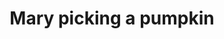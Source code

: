 ---
layout: item
raw_url: https://prdwebappstorage.blob.core.windows.net/kansaspattons/images/gallery-2009-10-18/img58833.jpg
thumb_url: https://prdwebappstorage.blob.core.windows.net/kansaspattons/images/gallery-2009-10-18/thumb_img58833.jpg
index: 9
title: Mary picking a pumpkin
---